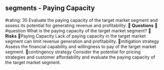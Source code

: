 

## segments - Paying Capacity
#rating: 35
Evaluate the paying capacity of the target market segment and assess its potential for generating revenue and profitability.
**💭 Questions**
💭 #question What is the paying capacity of the target market segment?
**🚨 Risks**
🚨Paying Capacity
Lack of paying capacity in the target market segment can limit revenue generation and profitability.
🚨mitigation strategy
Assess the financial capability and willingness to pay of the target market segment.
🚨contingency strategy
Consider the potential for pricing strategies and customer affordability and evaluate the paying capacity of the target market segment.




